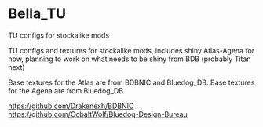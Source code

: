 # Bella_TU
TU configs for stockalike mods

TU configs and textures for stockalike mods, includes shiny Atlas-Agena for now, planning to work on what needs to be shiny from BDB (probably Titan next)

Base textures for the Atlas are from BDBNIC and Bluedog_DB.
Base textures for the Agena are from Bluedog_DB.

https://github.com/Drakenexh/BDBNIC
https://github.com/CobaltWolf/Bluedog-Design-Bureau
